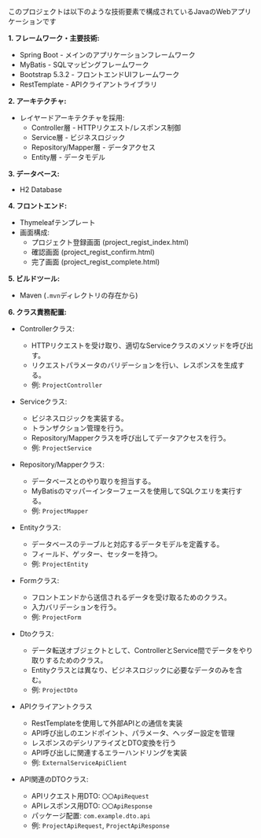 このプロジェクトは以下のような技術要素で構成されているJavaのWebアプリケーションです

**1. フレームワーク・主要技術:**
- Spring Boot - メインのアプリケーションフレームワーク
- MyBatis - SQLマッピングフレームワーク 
- Bootstrap 5.3.2 - フロントエンドUIフレームワーク
- RestTemplate - APIクライアントライブラリ

**2. アーキテクチャ:**
- レイヤードアーキテクチャを採用:
  - Controller層 - HTTPリクエスト/レスポンス制御
  - Service層 - ビジネスロジック
  - Repository/Mapper層 - データアクセス 
  - Entity層 - データモデル

**3. データベース:**
- H2 Database

**4. フロントエンド:**
- Thymeleafテンプレート
- 画面構成:
  - プロジェクト登録画面 (project_regist_index.html)
  - 確認画面 (project_regist_confirm.html)
  - 完了画面 (project_regist_complete.html)

**5. ビルドツール:**
- Maven (`.mvn`ディレクトリの存在から)

**6. クラス責務配置:**
- Controllerクラス:
  - HTTPリクエストを受け取り、適切なServiceクラスのメソッドを呼び出す。
  - リクエストパラメータのバリデーションを行い、レスポンスを生成する。
  - 例: `ProjectController`

- Serviceクラス:
  - ビジネスロジックを実装する。
  - トランザクション管理を行う。
  - Repository/Mapperクラスを呼び出してデータアクセスを行う。
  - 例: `ProjectService`

- Repository/Mapperクラス:
  - データベースとのやり取りを担当する。
  - MyBatisのマッパーインターフェースを使用してSQLクエリを実行する。
  - 例: `ProjectMapper`

- Entityクラス:
  - データベースのテーブルと対応するデータモデルを定義する。
  - フィールド、ゲッター、セッターを持つ。
  - 例: `ProjectEntity`

- Formクラス:
  - フロントエンドから送信されるデータを受け取るためのクラス。
  - 入力バリデーションを行う。
  - 例: `ProjectForm`

- Dtoクラス:
  - データ転送オブジェクトとして、ControllerとService間でデータをやり取りするためのクラス。
  - Entityクラスとは異なり、ビジネスロジックに必要なデータのみを含む。
  - 例: `ProjectDto`

- APIクライアントクラス
  - RestTemplateを使用して外部APIとの通信を実装
  - API呼び出しのエンドポイント、パラメータ、ヘッダー設定を管理
  - レスポンスのデシリアライズとDTO変換を行う
  - API呼び出しに関連するエラーハンドリングを実装
  - 例: `ExternalServiceApiClient`

- API関連のDTOクラス:
  - APIリクエスト用DTO: `〇〇ApiRequest`
  - APIレスポンス用DTO: `〇〇ApiResponse`
  - パッケージ配置: `com.example.dto.api`
  - 例: `ProjectApiRequest`, `ProjectApiResponse`
